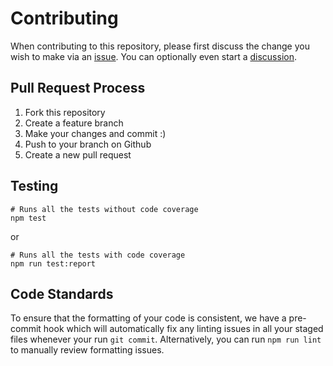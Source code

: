# Contributing

When contributing to this repository, please first discuss the change you wish to make via an [issue](https://github.com/kiegroup/mock-github/issues). You can optionally even start a [discussion](https://github.com/kiegroup/mock-github/discussions).

## Pull Request Process

1. Fork this repository
2. Create a feature branch
3. Make your changes and commit :)
4. Push to your branch on Github
5. Create a new pull request

## Testing

```shell
# Runs all the tests without code coverage
npm test
```
or
```shell
# Runs all the tests with code coverage
npm run test:report
```

## Code Standards

To ensure that the formatting of your code is consistent, we have a pre-commit hook which will automatically fix any linting issues in all your staged files whenever your run `git commit`. Alternatively, you can run `npm run lint` to manually review formatting issues.


